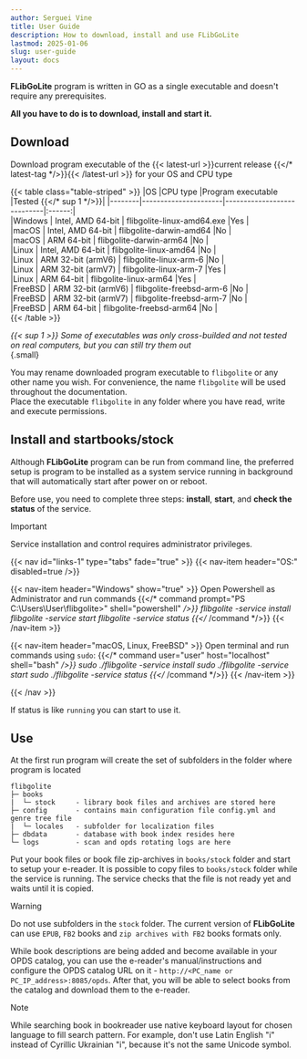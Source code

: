 ```yaml
---
author: Serguei Vine
title: User Guide
description: How to download, install and use FLibGoLite
lastmod: 2025-01-06
slug: user-guide
layout: docs
---
```


__FLibGoLite__ program is written in GO as a single executable and doesn't require any prerequisites.  

__All you have to do is to download, install and start it.__

##  Download
Download program executable of the {{< latest-url >}}current release {{</* latest-tag */>}}{{< /latest-url >}} for your OS and CPU type  

{{< table class="table-striped" >}}
|OS      |CPU type              |Program executable          |Tested {{</* sup 1 */>}}|
|--------|----------------------|----------------------------|:------:|  
|Windows | Intel, AMD 64-bit    | flibgolite-linux-amd64.exe |Yes     |  
|macOS   | Intel, AMD 64-bit    | flibgolite-darwin-amd64    |No      |  
|macOS   | ARM 64-bit           | flibgolite-darwin-arm64    |No      |  
|Linux   | Intel, AMD 64-bit    | flibgolite-linux-amd64     |No      |  
|Linux   | ARM 32-bit (armV6)   | flibgolite-linux-arm-6     |No      |  
|Linux   | ARM 32-bit (armV7)   | flibgolite-linux-arm-7     |Yes     |  
|Linux   | ARM 64-bit           | flibgolite-linux-arm64     |Yes     |  
|FreeBSD | ARM 32-bit (armV6)   | flibgolite-freebsd-arm-6   |No      |  
|FreeBSD | ARM 32-bit (armV7)   | flibgolite-freebsd-arm-7   |No      |  
|FreeBSD | ARM 64-bit           | flibgolite-freebsd-arm64   |No      |  
{{< /table >}}

_{{< sup 1 >}} Some of executables was only cross-builded and not tested on real computers, but you can still try them out_  
{.small}

You may rename downloaded program executable to `flibgolite` or any other name you wish. For convenience, the name `flibgolite` will be used throughout the documentation.  
Place the executable `flibgolite` in any folder where you have read, write and execute permissions.

## Install and startbooks/stock
Although __FLibGoLite__ program can be run from command line, the preferred setup is program to be installed as a system service running in background that will automatically start after power on or reboot.

Before use, you need to complete three steps: __install__, __start__, and __check the status__ of the service.  
> [!IMPORTANT]
> Service installation and control requires administrator privileges.   

{{< nav id="links-1" type="tabs" fade="true" >}}
{{< nav-item header="OS:" disabled=true />}}

{{< nav-item header="Windows" show="true" >}}
Open Powershell as Administrator and run commands
{{</* command prompt="PS C:\Users\User\flibgolite>" shell="powershell" */>}}
  flibgolite -service install
  flibgolite -service start
  flibgolite -service status
{{</* /command */>}}
{{< /nav-item >}}

{{< nav-item header="macOS, Linux, FreeBSD" >}}
Open terminal and run commands using `sudo`:
{{</* command user="user" host="localhost" shell="bash" */>}}
  sudo ./flibgolite -service install
  sudo ./flibgolite -service start
  sudo ./flibgolite -service status
{{</* /command */>}}
{{< /nav-item >}}

{{< /nav >}}

If status is like `running` you can start to use it.

## Use
At the first run program will create the set of subfolders in the folder where program is located  
```console
flibgolite
├─ books  
|  └─ stock     - library book files and archives are stored here
├─ config       - contains main configuration file config.yml and genre tree file
|  └─ locales   - subfolder for localization files 
├─ dbdata       - database with book index resides here
└─ logs         - scan and opds rotating logs are here

```

Put your book files or book file zip-archives in `books/stock` folder and start to setup your e-reader. It is possible to copy files to `books/stock` folder while the service is running. The service checks that the file is not ready yet and waits until it is copied.
> [!WARNING]
> Do not use subfolders in the `stock` folder. The current version of __FLibGoLite__ can use `EPUB`, `FB2` books and `zip archives with FB2` books formats only.  

While book descriptions are being added and become available in your OPDS catalog, you can use the e-reader's manual/instructions and configure the OPDS catalog URL on it - `http://<PC_name or PC_IP_address>:8085/opds`. After that, you will be able to select books from the catalog and download them to the e-reader.

> [!NOTE]
> While searching book in bookreader use native keyboard layout for chosen language to fill search pattern. For example, don't use Latin English "i" instead of Cyrillic Ukrainian "i", because it's not the same Unicode symbol. 